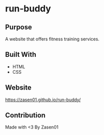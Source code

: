 # run-buddy

## Purpose 
A website that offers fitness training services.

## Built With
* HTML
* CSS

## Website 
https://zasen01.github.io/run-buddy/

## Contribution
Made with <3 By Zasen01
